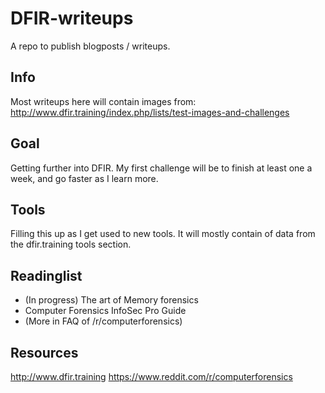 # DFIR-writeups
A repo to publish blogposts / writeups.

## Info
Most writeups here will contain images from:
http://www.dfir.training/index.php/lists/test-images-and-challenges

## Goal
Getting further into DFIR. 
My first challenge will be to finish at least one a week, and go faster as I learn more. 

## Tools
Filling this up as I get used to new tools. It will mostly contain of data from the dfir.training tools section.

## Readinglist
* (In progress) The art of Memory forensics 
* Computer Forensics InfoSec Pro Guide
* (More in FAQ of /r/computerforensics)

## Resources
http://www.dfir.training
https://www.reddit.com/r/computerforensics
